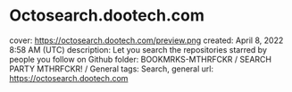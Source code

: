 # Octosearch.dootech.com

cover: https://octosearch.dootech.com/preview.png
created: April 8, 2022 8:58 AM (UTC)
description: Let you search the repositories starred by people you follow on Github
folder: BOOKMRKS-MTHRFCKR / SEARCH PARTY MTHRFCKR! / General
tags: Search, general
url: https://octosearch.dootech.com
